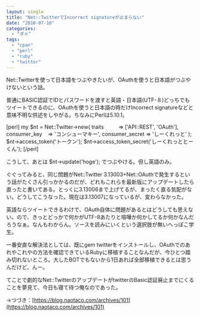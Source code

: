 ```yaml
---
layout: single
title: "Net::TwitterでIncorrect signatureが止まらない"
date: "2010-07-10"
categories: 
  - "ダメ"
tags: 
  - "cpan"
  - "perl"
  - "ruby"
  - "twitter"
---
```


Net::Twitterを使って日本語をつぶやきたいが、OAuthを使うと日本語がつぶやけないという話。

普通にBASIC認証でIDとパスワードを渡すと英語・日本語(UTF-８)どっちでもツイートできるのに、OAuthを使うと日本語の時だけIncorrect signatureなどと意味不明な供述をしやがる。ちなみにPerlは5.10.1。

\[perl\] my $nt = Net::Twitter->new( traits          => \['API::REST', 'OAuth'\], consumer\_key    => 'コンシューマキー', consumer\_secret => 'しーくれっと' ); $nt->access\_token('トークン'); $nt->access\_token\_secret('しーくれっととーくん'); \[/perl\]

こうして、あとは $nt->update('hoge'); でつぶやける。但し英語のみ。

ぐぐってみると、同じ問題がNet::Twitter 3.13003+Net::OAuthで発生するという話がたくさん引っかかるのだが、どれもこれらを最新版にアップデートしたら直ったと書いてある。とっくに3.13006まで上げてるが、まったく直る気配がない。どうしてこうなった。現在は3.13007になっているが、変わらなかった。

英語ならツイートできるわけで、OAuth自体に問題があるとはどうしても思えない。ので、きっとどっかで何かがUTF-8あたりと喧嘩か何かしてるか何かなんだろうなぁ。なんもわからん。ソースを読みにいくという選択肢が無いへっぽこ学生。

一番安直な解決法としては、既にgem twitterをインストールし、OAuthでのあれやこれやの方法を確認できているRubyに移植することなんだが、今ひとつ踏み切れないところ。大したBOTでもないから1日あれば全部移植できるとは思うんだけど、んー。

てことで劇的なNet::TwitterのアップデートがtwitterのBasic認証廃止までにくることを夢見て、今日も寝て待つ俺なのであった。

→つづき：[https://blog.naotaco.com/archives/101](https://blog.naotaco.com/archives/101)
